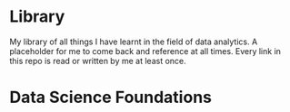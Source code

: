 # Library
My library of all things I have learnt in the field of data analytics. A placeholder for me to come back and reference at all times. Every link in this repo is read or written by me at least once.
# Data Science Foundations
